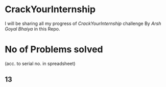 # CrackYourInternship
I will be sharing all my progress of *CrackYourInternship* challenge By *Arsh Goyal Bhaiya* in this Repo.
# No of Problems solved 
(acc. to serial no. in spreadsheet)
## 13

